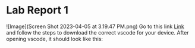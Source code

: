 # Lab Report 1
![Image](Screen Shot 2023-04-05 at 3.19.47 PM.png)
Go to this link [Link](https://code.visualstudio.com/) and follow the steps to download the correct vscode for your device.
After opening vscode, it should look like this:

